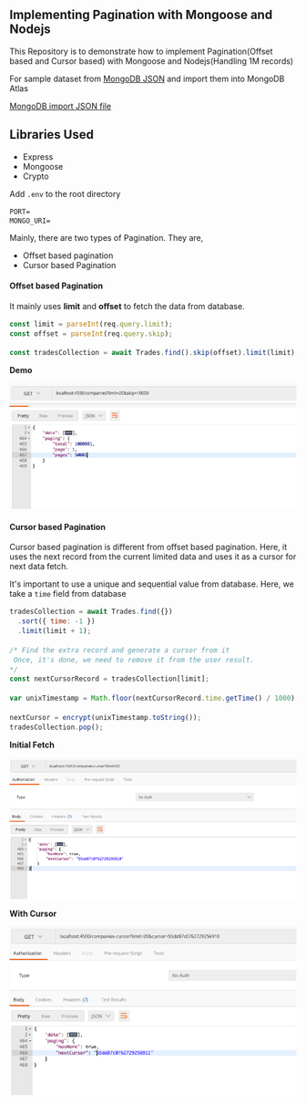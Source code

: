 ## Implementing Pagination with Mongoose and Nodejs

This Repository is to demonstrate how to implement Pagination(Offset based and Cursor based) with Mongoose and Nodejs(Handling 1M records)

For sample dataset from [MongoDB JSON](https://github.com/ozlerhakan/mongodb-json-files) and import them into MongoDB Atlas

[MongoDB import JSON file](https://docs.mongodb.com/guides/server/import/)

## Libraries Used

- Express
- Mongoose
- Crypto

Add `.env` to the root directory

```
PORT=
MONGO_URI=
```

Mainly, there are two types of Pagination. They are,

- Offset based pagination
- Cursor based Pagination

#### Offset based Pagination

It mainly uses **limit** and **offset** to fetch the data from database.

```javascript
const limit = parseInt(req.query.limit);
const offset = parseInt(req.query.skip);

const tradesCollection = await Trades.find().skip(offset).limit(limit);
```

**Demo**

![Offset based pagination](./offset_based_pagination.png)

#### Cursor based Pagination

Cursor based pagination is different from offset based pagination. Here, it uses the next record from the current limited data and uses it as a cursor for next data fetch.

It's important to use a unique and sequential value from database. Here, we take a `time` field from database

```javascript
tradesCollection = await Trades.find({})
  .sort({ time: -1 })
  .limit(limit + 1);

/* Find the extra record and generate a cursor from it 
 Once, it's done, we need to remove it from the user result.
*/
const nextCursorRecord = tradesCollection[limit];

var unixTimestamp = Math.floor(nextCursorRecord.time.getTime() / 1000);

nextCursor = encrypt(unixTimestamp.toString());
tradesCollection.pop();
```

**Initial Fetch**

![](./cursor_based_demo1.png)

**With Cursor**

![](./cursor_based_demo2.png)
